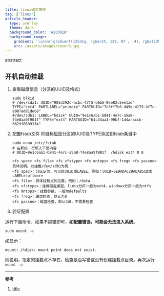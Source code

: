 ```yaml
---
title: linux磁盘管理
tag: ['linux']
article_header:
  type: overlay
  theme: dark
  background_color: '#203028'
  background_image:
    gradient: 'linear-gradient(135deg, rgba(34, 139, 87 , .4), rgba(139, 34, 139, .4))'
    src: /assets/images/cover0.jpg
---
```


abstract

<!--more-->

## 开机自动挂载

1. 查看磁盘信息（分区的UUID及格式）

   ```shell
   sudo blkid
   # /dev/sda1: UUID="985d292c-acbc-47f5-b6b5-0ee82c5ee1ad" TYPE="ext4" PARTLABEL="primary" PARTUUID="7c3ff7b8-d49d-4179-bf7c-8087ad81de68"
   #/dev/sdb1: LABEL="hdisk" UUID="9e1c6ab1-b841-4e7c-a5a8-f4e8aa9f901f" TYPE="ext4" PARTUUID="61c34aa3-99bf-1d4a-accb-6629f86091f4"
   ```

2. 配置fstab文件
   将目标磁盘分区的UUID及TYPE添加到fstab条目中

   ```shell
   sudo nano /etc/fstab
   # 在新的一行填入下面内容
   # UUID=9e1c6ab1-b841-4e7c-a5a8-f4e8aa9f901f  /hdisk ext4 0 0
   ```

   ```
   <fs spec> <fs file> <fs vfstype> <fs mntops> <fs freq> <fs passno>
   具体说明，以挂载/dev/sdb1为例：
   <fs spec>：分区定位，可以给UUID或LABEL，例如：UUID=6E9ADAC29ADA85CD或LABEL=software
   <fs file>：具体挂载点的位置，例如：/data
   <fs vfstype>：挂载磁盘类型，linux分区一般为ext4，windows分区一般为ntfs
   <fs mntops>：挂载参数，一般为defaults
   <fs freq>：磁盘检查，默认为0
   <fs passno>：磁盘检查，默认为0，不需要检查
   ```

3. 验证配置
   
运行下面命令，如果不报错即可，**如配置错误，可能会无法进入系统**。
   
   ```
   sudo mount -a
```
   
如显示：
   
   ```
   mount: /hdisk: mount point does not exist.
```
   
   则说明，指定的挂载点不存在，检查是否写错或没有创建挂载点目录。再次运行`mount -a`

---

**参考**
1. [title](url)
